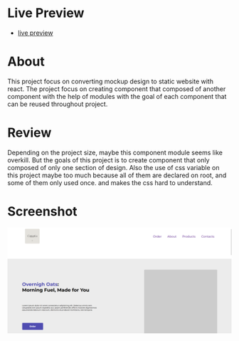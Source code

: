 # Live Preview
- [live preview](https://azanra.github.io/personal-product-landing-page/)

# About 
This project focus on converting mockup design to
static website with react. The project focus on 
creating component that composed of another component 
with the help of modules with the goal of each component 
that can be reused throughout project.

# Review
Depending on the project size, maybe this component module
seems like overkill. But the goals of this project is to
create component that only composed of only one section of 
design. Also the use of css variable on this project maybe 
too much because all of them are declared on root, and some
of them only used once. and makes the css hard to understand.

# Screenshot
![alt-text](pld-ui.png)